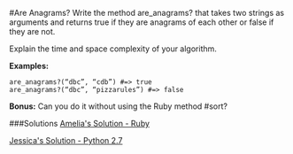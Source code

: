 #Are Anagrams?
Write the method are_anagrams? that takes two strings as arguments and returns true if they are anagrams of each other or false if they are not.

Explain the time and space complexity of your algorithm.


**Examples:**
```code
are_anagrams?(“dbc”, “cdb”) #=> true
are_anagrams?(“dbc”, “pizzarules”) #=> false
```

**Bonus:** Can you do it without using the Ruby method #sort?

###Solutions
[Amelia's Solution - Ruby](https://github.com/kpedersen00/Intro-to-Whiteboarding-DBC/blob/master/solutions/is_anagram.rb)

[Jessica's Solution - Python 2.7](https://github.com/chatasweetie/Algorithms-Whiteboarding/tree/master/questions/is_anagram/solution/is_anagram.py)
